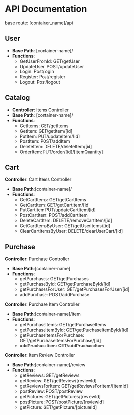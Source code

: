 # API Documentation
base route: [container_name]/api
## User
- **Base Path**: [container-name]/
-  **Functions**:
   -  GetUserFromId: GET/getUser
   -  UpdateUser: POST/updateUser
   -  Login: Post/login
   -  Register: Post/register
   -  Logout: Post/logout

## Catalog
- **Controller**: Items Controller
- **Base Path**: [container-name]/
-  **Functions**:
   -  GetItems: GET/getItems
   -  GetItem: GET/getItem/[id]
   -  PutItem: PUT/updateItem/[id]
   -  PostItem: POST/addItem
   -  DeleteItem: DELETE/deleteItem/[id]
   -  OrderItem: PUT/order/[id]/[itemQuantity]

## Cart
**Controller**: Cart Items Controller
- **Base Path**:[container-name]/
-  **Functions**:
   -  GetCartItems: GET/getCartItems
   -  GetCartItem: GET/getCartItem/[id]
   -  PutCartItem PUT/updateCartItem/[id]
   -  PostCartItem: POST/addCartItem
   -  DeleteCartItem: DELETE/removeCartItem/[id]
   -  GetCartItemsByUser: GET/getUserItems/[id]
   -  ClearCartItemsByUser: DELETE/clearUserCart/[id]

## Purchase
**Controller**: Purchase Controller
- **Base Path**:[container-name]
-  **Functions**:
   -  getPurchases: GET/getPurchases
   -  getPurchaseById: GET/getPurchaseById/[id]
   -  getPurchasesForUser: GET/getPurchasesForUser/[id]
   -  addPurchase: POST/addPurchase

**Controller**: Purchase Item Controller
- **Base Path**:[container-name]/item
-  **Functions**:
   -  getPurchaseItems: GET/getPurchaseItems
   -  getPurchaseItemById: GET/getPurchaseItemById/[id]
   -  getPurchaseItemsForPurchase: GET/getPurchaseItemsForPurchase/[id]
   -  addPruchaseItem: GET/addPruchaseItem

**Controller**: Item Review Controller
- **Base Path**:[container-name]/review
-  **Functions**:
   - getReviews: GET/getReviews
   - getReview: GET/getReview/[reviewId]
   - getReviewsForItem: GET/getReviewsForItem/[itemId]
   - postReview: POST/postReview
   - getPictures: GET/getPictures/[reviewId]
   - postPicture: POST/postPicture/[reviewId]
   - getPicture: GET/getPicture/[pictureId]